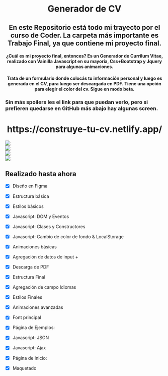 <h1 align="center">Generador de CV</h1>

<h2 align="center">
En este Repositorio está todo mi trayecto por el curso de Coder. La carpeta más importante es <strong>Trabajo Final</strong>, ya que contiene mi proyecto final.
</h2>

<h4 align="center">
¿Cuál es mi proyecto final, entonces? 
Es un Generador de Currilum Vitae, realizado con Vainilla Javascript en su mayoría, Css+Bootstrap y Jquery para algunas animaciones.
</h4>

<h4 align="center">
Trata de un formulario donde colocás tu información personal y luego es generada en el CV, para luego ser descargada en PDF. Tiene una opción para elegir el color del cv. Sigue en modo beta.
</h4>

### Sin más spoilers les el link para que puedan verlo, pero si prefieren quedarse en GitHub más abajo hay algunas screen.

<h1 align="center">https://construye-tu-cv.netlify.app/</h1>

<img align="center" justify="center" src="https://i.postimg.cc/v8522TBM/1-inicio.png" />

<br>

<img align="center" justify="center" src="https://i.postimg.cc/0QwXs20Y/2-generarcv.png" />

<br>

<img align="center" justify="center" src="https://i.postimg.cc/x8VxTD6W/3-cvgenerado.png" />

<br>

<img align="center" justify="center" src="https://i.postimg.cc/j268Dg9C/4-ejemplos.png" />

## Realizado hasta ahora

- [x] Diseño en Figma
- [x] Estructura básica
- [x] Estilos básicos
- [x] Javascript: DOM y Eventos
- [x] Javascript: Clases y Constructores
- [x] Javascript: Cambio de color de fondo & LocalStorage 
- [x] Animaciones básicas
- [x] Agregación de datos de input +
- [x] Descarga de PDF
- [x] Estructura Final
- [x] Agregación de campo Idiomas
- [x] Estilos Finales
- [x] Animaciones avanzadas
- [x] Font principal
- [x] Página de Ejemplos:
- [x] Javascript: JSON
- [x] Javascript: Ajax
- [x] Página de Inicio:
- [x] Maquetado


